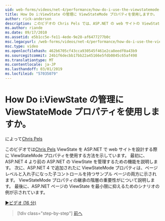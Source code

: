 ```yaml
---
uid: web-forms/videos/net-4/performance/how-do-i-use-the-viewstatemode-property-for-managing-viewstate
title: How Do i:ViewState の管理に ViewStateMode プロパティを使用しますか。 | Microsoft Docs
author: rick-anderson
description: このビデオの Chris Pels では、ASP.NET の web サイトの ViewState を設計する際に ViewStateMode プロパティを使用する方法を示します。
ms.author: riande
ms.date: 09/17/2010
ms.assetid: e5b1cc5e-fe11-4ede-9e28-af6477277b0c
msc.legacyurl: /web-forms/videos/net-4/performance/how-do-i-use-the-viewstatemode-property-for-managing-viewstate
msc.type: video
ms.openlocfilehash: 462b6705cf43cca930545f461e2ca8eedf0a43b9
ms.sourcegitcommit: 24b1f6decbb17bb22a45166e5fdb0845c65af498
ms.translationtype: MT
ms.contentlocale: ja-JP
ms.lasthandoff: 03/01/2019
ms.locfileid: "57035079"
---
```

<a name="how-do-i-use-the-viewstatemode-property-for-managing-viewstate"></a>How Do i:ViewState の管理に ViewStateMode プロパティを使用しますか。
====================
によって[Chris Pels](https://twitter.com/chrispels)

このビデオでは[Chris Pels](http://www.idevtech.com) ViewState を ASP.NET で web サイトを設計する際に ViewStateMode プロパティを使用する方法を示しています。 最初に、ASP.NET 4 より前の ASP.NET の ViewState を管理するための機能を説明します。 次に、ASP.NET 4 で追加されたに ViewStateMode プロパティは、ページ レベルと入れ子になった子コントロールを持つサンプル ページの両方に示されます。 ViewStateMode プロパティの継承の階層の重要性がについて説明します。 最後に、ASP.NET ページの ViewState を最小限に抑えるためのシナリオの例が示されています。

[&#9654;ビデオ (16 分)](https://channel9.msdn.com/Blogs/ASP-NET-Site-Videos/how-do-i-use-the-viewstatemode-property-for-managing-viewstate)

> [!div class="step-by-step"]
> [前へ](aspnet-4-quick-hit-easy-state-compression.md)
